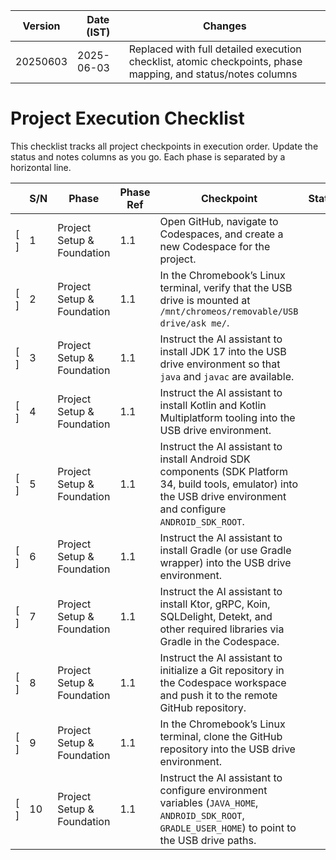 <!-- Version History -->
| Version | Date (IST)   | Changes                                   |
|---------|--------------|-------------------------------------------|
| 20250603 | 2025-06-03   | Replaced with full detailed execution checklist, atomic checkpoints, phase mapping, and status/notes columns |

# Project Execution Checklist

This checklist tracks all project checkpoints in execution order. Update the status and notes columns as you go. Each phase is separated by a horizontal line.

|   | S/N | Phase | Phase Ref | Checkpoint | Status | Notes |
|---|-----|-------|-----------|------------|--------|-------|
| [ ] | 1 | Project Setup & Foundation | 1.1 | Open GitHub, navigate to Codespaces, and create a new Codespace for the project. | | |
| [ ] | 2 | Project Setup & Foundation | 1.1 | In the Chromebook’s Linux terminal, verify that the USB drive is mounted at `/mnt/chromeos/removable/USB drive/ask me/`. | | |
| [ ] | 3 | Project Setup & Foundation | 1.1 | Instruct the AI assistant to install JDK 17 into the USB drive environment so that `java` and `javac` are available. | | |
| [ ] | 4 | Project Setup & Foundation | 1.1 | Instruct the AI assistant to install Kotlin and Kotlin Multiplatform tooling into the USB drive environment. | | |
| [ ] | 5 | Project Setup & Foundation | 1.1 | Instruct the AI assistant to install Android SDK components (SDK Platform 34, build tools, emulator) into the USB drive environment and configure `ANDROID_SDK_ROOT`. | | |
| [ ] | 6 | Project Setup & Foundation | 1.1 | Instruct the AI assistant to install Gradle (or use Gradle wrapper) into the USB drive environment. | | |
| [ ] | 7 | Project Setup & Foundation | 1.1 | Instruct the AI assistant to install Ktor, gRPC, Koin, SQLDelight, Detekt, and other required libraries via Gradle in the Codespace. | | |
| [ ] | 8 | Project Setup & Foundation | 1.1 | Instruct the AI assistant to initialize a Git repository in the Codespace workspace and push it to the remote GitHub repository. | | |
| [ ] | 9 | Project Setup & Foundation | 1.1 | In the Chromebook’s Linux terminal, clone the GitHub repository into the USB drive environment. | | |
| [ ] | 10 | Project Setup & Foundation | 1.1 | Instruct the AI assistant to configure environment variables (`JAVA_HOME`, `ANDROID_SDK_ROOT`, `GRADLE_USER_HOME`) to point to the USB drive paths. | | |
